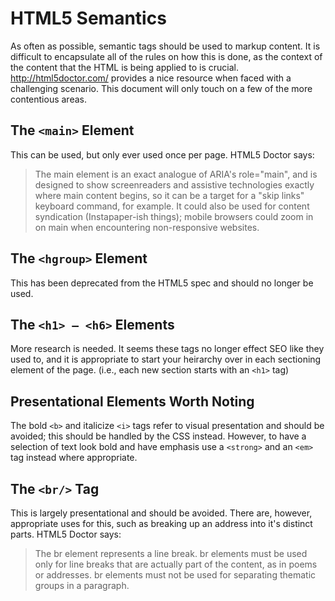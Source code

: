 # HTML5 Semantics

As often as possible, semantic tags should be used to markup content. It is difficult to encapsulate all of the rules on how this is done, as the context of the content that the HTML is being applied to is crucial. http://html5doctor.com/ provides a nice resource when faced with a challenging scenario. This document will only touch on a few of the more contentious areas.


## The `<main>` Element

This can be used, but only ever used once per page. HTML5 Doctor says:
  > The main element is an exact analogue of ARIA's role="main", and is designed to show screenreaders and assistive technologies exactly where main content begins, so it can be a target for a "skip links" keyboard command, for example. It could also be used for content syndication (Instapaper-ish things); mobile browsers could zoom in on main when encountering non-responsive websites.


## The `<hgroup>` Element

This has been deprecated from the HTML5 spec and should no longer be used.


## The `<h1> – <h6>` Elements

More research is needed. It seems these tags no longer effect SEO like they used to, and it is appropriate to start your heirarchy over in each sectioning element of the page. (i.e., each new section starts with an `<h1>` tag)


## Presentational Elements Worth Noting

The bold `<b>` and italicize `<i>` tags refer to visual presentation and should be avoided; this should be handled by the CSS instead. However, to have a selection of text look bold and have emphasis use a `<strong>` and an `<em>` tag instead where appropriate.


## The `<br/>` Tag

This is largely presentational and should be avoided. There are, however, appropriate uses for this, such as breaking up an address into it's distinct parts. HTML5 Doctor says:
  > The br element represents a line break. br elements must be used only for line breaks that are actually part of the content, as in poems or addresses. br elements must not be used for separating thematic groups in a paragraph.
